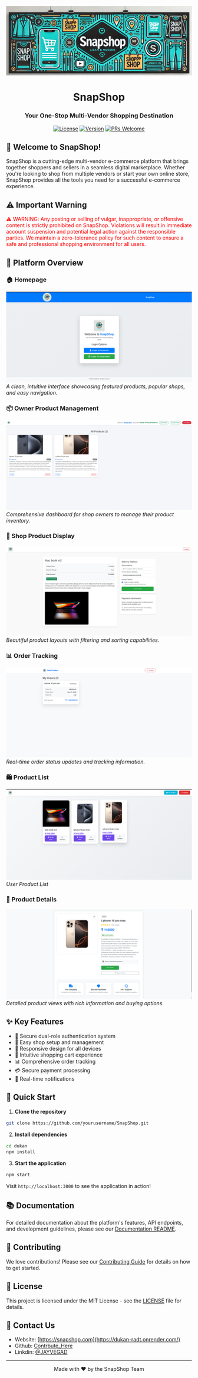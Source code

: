 <div align="center">
  <img src="./assests/Banner.png" alt="SnapShop Logo" width="800px">
  
  # SnapShop
  ### Your One-Stop Multi-Vendor Shopping Destination
  
  [![License](https://img.shields.io/badge/license-MIT-blue.svg)](LICENSE)
  [![Version](https://img.shields.io/badge/version-1.0.0-green.svg)](package.json)
  [![PRs Welcome](https://img.shields.io/badge/PRs-welcome-brightgreen.svg)](#contributing)
</div>

## 🌟 Welcome to SnapShop!
SnapShop is a cutting-edge multi-vendor e-commerce platform that brings together shoppers and sellers in a seamless digital marketplace. Whether you're looking to shop from multiple vendors or start your own online store, SnapShop provides all the tools you need for a successful e-commerce experience.

## ⚠️ Important Warning
<div>
  <span style="color: red;">
⚠️ WARNING: Any posting or selling of vulgar, inappropriate, or offensive content is strictly prohibited on SnapShop. Violations will result in immediate account suspension and potential legal action against the responsible parties. We maintain a zero-tolerance policy for such content to ensure a safe and professional shopping environment for all users.
  </span>
</div>

## 🎨 Platform Overview
### 🏠 Homepage
![Homepage](./assests/Home_Page.png)
*A clean, intuitive interface showcasing featured products, popular shops, and easy navigation.*

### 📦 Owner Product Management
![Owner Product List](./assests/Owner_Product_List.png)
*Comprehensive dashboard for shop owners to manage their product inventory.*

### 🏪 Shop Product Display
![Shop Products](./assests/Shop_Product.png)
*Beautiful product layouts with filtering and sorting capabilities.*

### 📊 Order Tracking
![User Order Tracking](./assests/User_Order_Tracker.png)
*Real-time order status updates and tracking information.*

### 🛍️ Product List
![User Product List](./assests/User_products_list.png)
*User Product List*

### 📱 Product Details
![Product Details](./assests/Product_Details.png)
*Detailed product views with rich information and buying options.*

## ✨ Key Features
- 🔐 Secure dual-role authentication system
- 🏪 Easy shop setup and management
- 📱 Responsive design for all devices
- 🛒 Intuitive shopping cart experience
- 📊 Comprehensive order tracking
- 💳 Secure payment processing
- 📨 Real-time notifications

## 🚀 Quick Start
1. **Clone the repository**
```bash
git clone https://github.com/yourusername/SnapShop.git
```
2. **Install dependencies**
```bash
cd dukan
npm install
```
3. **Start the application**
```bash
npm start
```
Visit `http://localhost:3000` to see the application in action!

## 📚 Documentation
For detailed documentation about the platform's features, API endpoints, and development guidelines, please see our [Documentation README](docs/README.md).

## 🤝 Contributing
We love contributions! Please see our [Contributing Guide](CONTRIBUTING.md) for details on how to get started.

## 📄 License
This project is licensed under the MIT License - see the [LICENSE](LICENSE) file for details.

## 💌 Contact Us
- Website: [https://snapshop.com](https://dukan-radt.onrender.com/)
- Github: [Contrbute_Here](https://github.com/Vegadjay/Dukan)
- Linkdin: [@JAYVEGAD](www.linkedin.com/in/vegadjay)

---
<div align="center">
  Made with ❤️ by the SnapShop Team
</div>
